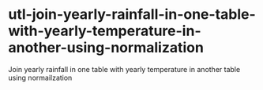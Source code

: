 # utl-join-yearly-rainfall-in-one-table-with-yearly-temperature-in-another-using-normalization
Join yearly rainfall in one table with yearly temperature in another table using normailzation
